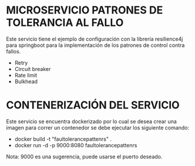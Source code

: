 
# MICROSERVICIO PATRONES DE TOLERANCIA AL FALLO

Este servicio tiene el ejemplo de configuración con la librería resilience4j para springboot para la implementación 
de los patrones de control contra fallos.

* Retry
* Circuit breaker
* Rate limit
* Bulkhead

# CONTENERIZACIÓN DEL SERVICIO

Este servicio se encuentra dockerizado por lo cual se desea crear una imagen para correr un contenedor se debe ejecutar
los siguiente comando:

* docker build -t "faultolerancepattenrs" .
* docker run -d -p 9000:8080 faultolerancepattenrs

Nota: 9000 es una sugerencia, puede usarse el puerto deseado.

